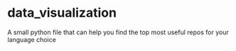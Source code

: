 # data_visualization
A small python file that can help you find the top most useful repos for your language choice

